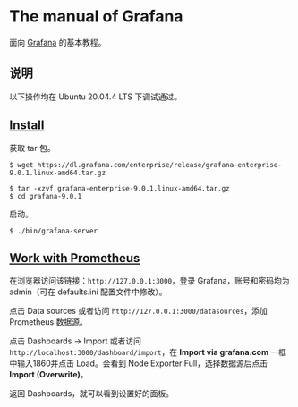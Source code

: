 # The manual of Grafana

面向 [Grafana](https://grafana.com) 的基本教程。

## 说明

以下操作均在 Ubuntu 20.04.4 LTS 下调试通过。

## [Install](https://grafana.com/docs/grafana/latest/setup-grafana/installation/)

获取 tar 包。

```
$ wget https://dl.grafana.com/enterprise/release/grafana-enterprise-9.0.1.linux-amd64.tar.gz

$ tar -xzvf grafana-enterprise-9.0.1.linux-amd64.tar.gz
$ cd grafana-9.0.1
```

启动。

```
$ ./bin/grafana-server
```

## [Work with Prometheus](https://grafana.com/docs/grafana/latest/getting-started/get-started-grafana-prometheus/)

在浏览器访问该链接：`http://127.0.0.1:3000`，登录 Grafana，账号和密码均为 admin（可在 defaults.ini 配置文件中修改）。

点击 Data sources 或者访问 `http://127.0.0.1:3000/datasources`，添加 Prometheus 数据源。

点击 Dashboards -> Import 或者访问 `http://localhost:3000/dashboard/import`，在 **Import via grafana.com** 一框中输入1860并点击 Load。会看到 Node Exporter Full，选择数据源后点击 **Import (Overwrite)**。

返回 Dashboards，就可以看到设置好的面板。
